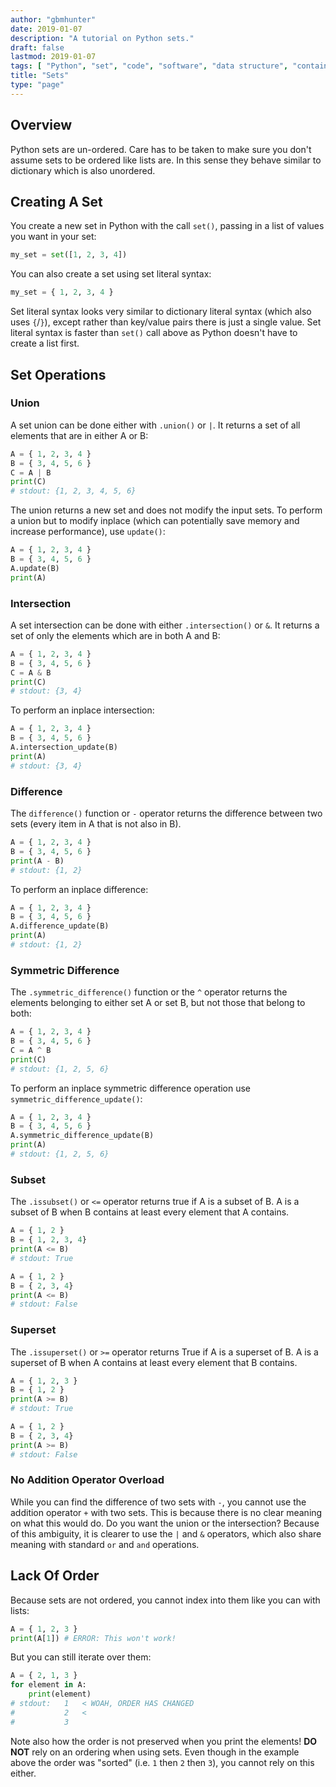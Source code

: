 ```yaml
---
author: "gbmhunter"
date: 2019-01-07
description: "A tutorial on Python sets."
draft: false
lastmod: 2019-01-07
tags: [ "Python", "set", "code", "software", "data structure", "container", "iteration", "unordered", "union", "intersection", "difference", "symmetric", "superset", "subset" ]
title: "Sets"
type: "page"
---
```


## Overview

Python sets are un-ordered. Care has to be taken to make sure you don't assume sets to be ordered like lists are. In this sense they behave similar to dictionary which is also unordered.

## Creating A Set

You create a new set in Python with the call `set()`, passing in a list of values you want in your set:

```python
my_set = set([1, 2, 3, 4])
```

You can also create a set using set literal syntax:

```python
my_set = { 1, 2, 3, 4 }
```

Set literal syntax looks very similar to dictionary literal syntax (which also uses `{`/`}`), except rather than key/value pairs there is just a single value. Set literal syntax is faster than `set()` call above as Python doesn't have to create a list first. 

## Set Operations

### Union

A set union can be done either with `.union()` or `|`. It returns a set of all elements that are in either A or B:

```python
A = { 1, 2, 3, 4 }
B = { 3, 4, 5, 6 }
C = A | B
print(C)
# stdout: {1, 2, 3, 4, 5, 6}
```

The union returns a new set and does not modify the input sets. To perform a union but to modify inplace (which can potentially save memory and increase performance), use `update()`:

```python
A = { 1, 2, 3, 4 }
B = { 3, 4, 5, 6 }
A.update(B)
print(A)
```

### Intersection

A set intersection can be done with either `.intersection()` or `&`. It returns a set of only the elements which are in both A and B:

```python
A = { 1, 2, 3, 4 }
B = { 3, 4, 5, 6 }
C = A & B
print(C)
# stdout: {3, 4}
```

To perform an inplace intersection:

```python
A = { 1, 2, 3, 4 }
B = { 3, 4, 5, 6 }
A.intersection_update(B)
print(A)
# stdout: {3, 4}
```

### Difference

The `difference()` function or `-` operator returns the difference between two sets (every item in A that is not also in B).

```python
A = { 1, 2, 3, 4 }
B = { 3, 4, 5, 6 }
print(A - B)
# stdout: {1, 2}
```

To perform an inplace difference:

```python
A = { 1, 2, 3, 4 }
B = { 3, 4, 5, 6 }
A.difference_update(B)
print(A)
# stdout: {1, 2}
```

### Symmetric Difference

The `.symmetric_difference()` function or the `^` operator returns the elements belonging to either set A or set B, but not those that belong to both:

```python
A = { 1, 2, 3, 4 }
B = { 3, 4, 5, 6 }
C = A ^ B
print(C)
# stdout: {1, 2, 5, 6}
```

To perform an inplace symmetric difference operation use `symmetric_difference_update()`:

```python
A = { 1, 2, 3, 4 }
B = { 3, 4, 5, 6 }
A.symmetric_difference_update(B)
print(A)
# stdout: {1, 2, 5, 6}
```

### Subset

The `.issubset()` or `<=` operator returns true if A is a subset of B. A is a subset of B when B contains at least every element that A contains.

```python
A = { 1, 2 }
B = { 1, 2, 3, 4}
print(A <= B)
# stdout: True

A = { 1, 2 }
B = { 2, 3, 4}
print(A <= B)
# stdout: False
```

### Superset

The `.issuperset()` or `>=` operator returns True if A is a superset of B. A is a superset of B when A contains at least every element that B contains.

```python
A = { 1, 2, 3 }
B = { 1, 2 }
print(A >= B)
# stdout: True

A = { 1, 2 }
B = { 2, 3, 4}
print(A >= B)
# stdout: False
```

### No Addition Operator Overload

While you can find the difference of two sets with `-`, you cannot use the addition operator `+` with two sets. This is because there is no clear meaning on what this would do. Do you want the union or the intersection? Because of this ambiguity, it is clearer to use the `|` and `&` operators, which also share meaning with standard `or` and `and` operations.

## Lack Of Order

Because sets are not ordered, you cannot index into them like you can with lists:

```python
A = { 1, 2, 3 }
print(A[1]) # ERROR: This won't work!
```

But you can still iterate over them:

```python
A = { 2, 1, 3 }
for element in A:
    print(element)
# stdout:   1   < WOAH, ORDER HAS CHANGED
#           2   <
#           3
```

Note also how the order is not preserved when you print the elements! **DO NOT** rely on an ordering when using sets. Even though in the example above the order was "sorted" (i.e. `1` then `2` then `3`), you cannot rely on this either.